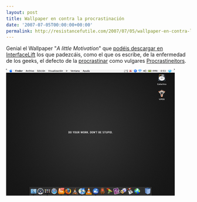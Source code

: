 ```yaml
---
layout: post
title: Wallpaper en contra la procrastinación
date: '2007-07-05T00:00:00+00:00'
permalink: http://resistancefutile.com/2007/07/05/wallpaper-en-contra-la-procrastinacion/
---
```

Genial el Wallpaper "<em>A little Motivation</em>" que <a href="http://interfacelift.com/wallpaper/details.php?id=1223">podéis descargar en InterfaceLift</a> los que padezcáis, como el que os escribe, de la enfermedad de los geeks, el defecto de la <a href="http://es.wikipedia.org/wiki/Procrastinaci%C3%B3n">procrastinar</a> como vulgares <a href="http://procrastineitor.blogspot.com/">Procrastineitors</a>. 

<img class="centro_borde" src='/assets/zz5050a8fe.png' alt='Dont be stupid' />
